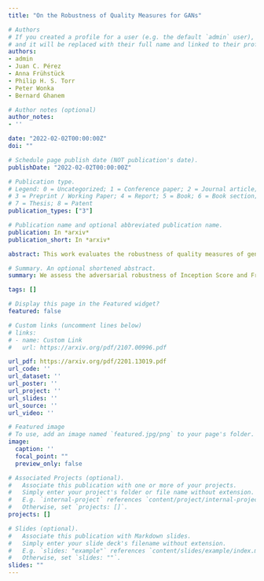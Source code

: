 ```yaml
---
title: "On the Robustness of Quality Measures for GANs"

# Authors
# If you created a profile for a user (e.g. the default `admin` user), write the username (folder name) here 
# and it will be replaced with their full name and linked to their profile.
authors:
- admin
- Juan C. Pérez
- Anna Frühstück
- Philip H. S. Torr 
- Peter Wonka
- Bernard Ghanem

# Author notes (optional)
author_notes:
- ''

date: "2022-02-02T00:00:00Z"
doi: ""

# Schedule page publish date (NOT publication's date).
publishDate: "2022-02-02T00:00:00Z"

# Publication type.
# Legend: 0 = Uncategorized; 1 = Conference paper; 2 = Journal article;
# 3 = Preprint / Working Paper; 4 = Report; 5 = Book; 6 = Book section;
# 7 = Thesis; 8 = Patent
publication_types: ["3"]

# Publication name and optional abbreviated publication name.
publication: In *arxiv*
publication_short: In *arxiv*

abstract: This work evaluates the robustness of quality measures of generative models such as Inception Score (IS) and Fréchet Inception Distance (FID). Analogous to the vulnerability of deep models against a variety of adversarial attacks, we show that such metrics can also be manipulated by additive pixel perturbations.Our experiments indicate that one can generate a distribution of images with very high scores but low perceptual quality.Conversely, one can optimize for small imperceptible perturbations that, when added to real world images, deteriorate their scores.Furthermore, we extend our evaluation to generative models themselves, including the state of the art network StyleGANv2.We show the vulnerability of both the generative model and the FID against additive perturbations in the latent space.Finally, we show that the FID can be robustified by directly replacing the Inception model by a robustly trained Inception. We validate the effectiveness of the robustified metric through extensive experiments, which show that it is more robust against manipulation.

# Summary. An optional shortened abstract.
summary: We assess the adversarial robustness of Inception Score and Frechet Inception Distance (FID) and propose a robustified version of FID.

tags: []

# Display this page in the Featured widget?
featured: false

# Custom links (uncomment lines below)
# links:
# - name: Custom Link
#   url: https://arxiv.org/pdf/2107.00996.pdf

url_pdf: https://arxiv.org/pdf/2201.13019.pdf
url_code: ''
url_dataset: ''
url_poster: ''
url_project: ''
url_slides: ''
url_source: ''
url_video: ''

# Featured image
# To use, add an image named `featured.jpg/png` to your page's folder. 
image:
  caption: ''
  focal_point: ""
  preview_only: false

# Associated Projects (optional).
#   Associate this publication with one or more of your projects.
#   Simply enter your project's folder or file name without extension.
#   E.g. `internal-project` references `content/project/internal-project/index.md`.
#   Otherwise, set `projects: []`.
projects: []

# Slides (optional).
#   Associate this publication with Markdown slides.
#   Simply enter your slide deck's filename without extension.
#   E.g. `slides: "example"` references `content/slides/example/index.md`.
#   Otherwise, set `slides: ""`.
slides: ""
---
```



